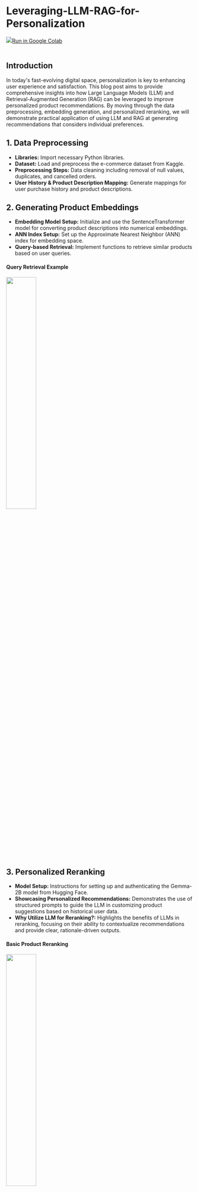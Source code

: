 # Leveraging-LLM-RAG-for-Personalization
<td>
<a target="_blank" href="https://colab.research.google.com/github/enisteper1/Leveraging-LLM-RAG-for-Personalization/blob/main/Personalized_Ranking_with_LLM_&_RAG_Structure.ipynb">
<img src="https://www.tensorflow.org/images/colab_logo_32px.png" />Run in Google Colab</a>
</td>
<br/><br/>

## Introduction

In today's fast-evolving digital space, personalization is key to enhancing user experience and satisfaction. This blog post aims to provide comprehensive insights into how Large Language Models (LLM) and Retrieval-Augmented Generation (RAG) can be leveraged to improve personalized product recommendations. By moving through the data preprocessing, embedding generation, and personalized reranking, we will demonstrate practical application of using LLM and RAG at generating recommendations that considers individual preferences.

## 1. Data Preprocessing
- **Libraries:** Import necessary Python libraries.
- **Dataset:** Load and preprocess the e-commerce dataset from Kaggle.
- **Preprocessing Steps:** Data cleaning including removal of null values, duplicates, and cancelled orders.
- **User History & Product Description Mapping:** Generate mappings for user purchase history and product descriptions.

## 2. Generating Product Embeddings
- **Embedding Model Setup:** Initialize and use the SentenceTransformer model for converting product descriptions into numerical embeddings.
- **ANN Index Setup:** Set up the Approximate Nearest Neighbor (ANN) index for embedding space.
- **Query-based Retrieval:** Implement functions to retrieve similar products based on user queries.
<h4 align=left> Query Retrieval Example </h4>
<img src="https://github.com/enisteper1/Leveraging-LLM-RAG-for-Personalization/assets/45767042/c014bd01-bc08-4982-801a-4d8afa3d901c" width="40%" height="40%">

## 3. Personalized Reranking
- **Model Setup:** Instructions for setting up and authenticating the Gemma-2B model from Hugging Face.
- **Showcasing Personalized Recommendations:** Demonstrates the use of structured prompts to guide the LLM in customizing product suggestions based on historical user data.
- **Why Utilize LLM for Reranking?:** Highlights the benefits of LLMs in reranking, focusing on their ability to contextualize recommendations and provide clear, rationale-driven outputs.
<h4 align=left> Basic Product Reranking</h4>
<img src="https://github.com/enisteper1/Leveraging-LLM-RAG-for-Personalization/assets/45767042/ba5722aa-e0b6-43de-95c6-4676c7347033"" width="40%" height="40%">
<h4 align=left> Product Reranking with Explanation</h4>
<img src="https://github.com/enisteper1/Leveraging-LLM-RAG-for-Personalization/assets/45767042/caa4989f-1b14-488d-8a2d-173b68b5c89f"" width="70%" height="70%">

## Conclusion
This exploration has shown the implementation of LLM and RAG in personalized recommendations. The goal of this post was to clarify how these technologies can be integrated into existing systems, moving through each step from initial data preprocessing to the reranking of products. The insights here are designed to help developers and businesses utilize the potential of LLM and RAG to advance personalized e-commerce experiences. Since the system has potential to enhance relevance and personal appeal of their product recommendations, one can ensure more engaging and satisfying customer journey.

You can access the full code for this blog post on either Colab or GitHub to illustrate results on your own.  I strongly suggest checking the references that formed the basis for my implementation.

## Future Works
Since the purpose of this post was to provide an insight about using LLM & RAG in personalization, results can be still enhanced. Here is the list of what can be done as a future work:

- **Using a larger dataset**: Expanding the dataset can increase potential reranking by exposing it to a more varied dataset.
- **Using more complex models**: Using advanced language models and sophisticated embedding techniques can enhance the quality and relevance of the recommendations.
- **Generating embeddings from item to item relations**: Generating embeddings from the relationships between items can enhance the potential for personalized reranking.
## References
- https://qdrant.tech/articles/what-is-rag-in-ai
- https://huggingface.co/learn/cookbook/en/rag_with_hugging_face_gemma_mongodb
- https://www.kaggle.com/datasets/carrie1/ecommerce-data/data
- https://www.kaggle.com/code/fabiendaniel/customer-segmentation
- https://huggingface.co/thenlper/gte-small
